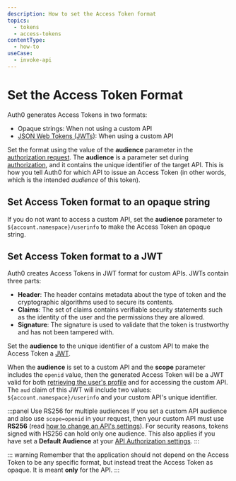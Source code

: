 ```yaml
---
description: How to set the Access Token format
topics:
  - tokens
  - access-tokens
contentType:
  - how-to
useCase:
  - invoke-api
---
```


# Set the Access Token Format

Auth0 generates Access Tokens in two formats: 
* Opaque strings: When not using a custom API
* [JSON Web Tokens (JWTs)](/jwt): When using a custom API

Set the format using the value of the **audience** parameter in the [authorization request](/api/authentication#authorize-application). The **audience** is a parameter set during [authorization](/api/authentication#authorize-application), and it contains the unique identifier of the target API. This is how you tell Auth0 for which API to issue an Access Token (in other words, which is the intended *audience* of this token). 

## Set Access Token format to an opaque string
If you do not want to access a custom API, set the **audience** parameter to `${account.namespace}/userinfo` to make the Access Token an opaque string.

## Set Access Token format to a JWT
Auth0 creates Access Tokens in JWT format for custom APIs. JWTs contain three parts:

* **Header**: The header contains metadata about the type of token and the cryptographic algorithms used to secure its contents.
* **Claims**: The set of claims contains verifiable security statements such as the identity of the user and the permissions they are allowed.
* **Signature**: The signature is used to validate that the token is trustworthy and has not been tampered with.

Set the **audience** to the unique identifier of a custom API to make the Access Token a [JWT](/jwt).

When the **audience** is set to a custom API and the **scope** parameter includes the `openid` value, then the generated Access Token will be a JWT valid for both [retrieving the user's profile](/api/authentication#get-user-info) and for accessing the custom API. The `aud` claim of this JWT will include two values: `${account.namespace}/userinfo` and your custom API's unique identifier.

:::panel Use RS256 for multiple audiences
If you set a custom API audience and also use `scope=openid` in your request, then your custom API must use **RS256** (read [how to change an API's settings](/apis#api-settings)). For security reasons, tokens signed with HS256 can hold only one audience. This also applies if you have set a **Default Audience** at your [API Authorization settings](${manage_url}/#/tenant).
:::

::: warning
Remember that the application should not depend on the Access Token to be any specific format, but instead treat the Access Token as opaque. It is meant **only** for the API.
:::
